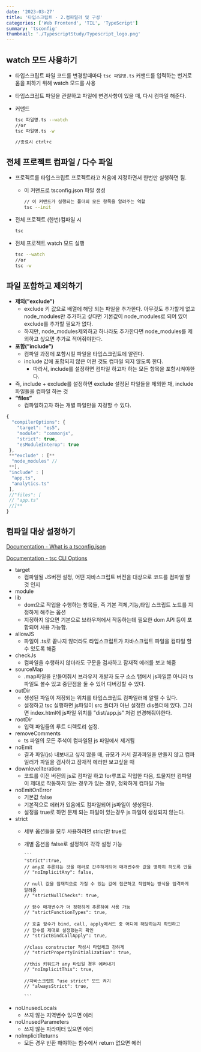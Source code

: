 ```yaml
---
date: '2023-03-27'
title: '타입스크립트 - 2.컴파일러 및 구성'
categories: ['Web Frontend', 'TIL', 'TypeScript']
summary: 'tsconfig'
thumbnail: './TypescriptStudy/Typescript_logo.png'
---
```


## watch 모드 사용하기

- 타입스크립트 파일 코드를 변경할때마다 `tsc 파일명.ts` 커맨드를 입력하는 번거로움을 피하기 위해 watch 모드를 사용
- 타입스크립트 파일을 관찰하고 파일에 변경사항이 있을 때, 다시 컴파일 해준다.
- 커맨드

    ```bash
    tsc 파일명.ts --watch
    //or 
    tsc 파일명.ts -w
    
    //종료시 ctrl+c
    ```

## 전체 프로젝트 컴파일 / 다수 파일

- 프로젝트를 타입스크립트 프로젝트라고 처음에 지정하면서 한번만 실행하면 됨.
  - 이 커맨드로 tsconfig.json 파일 생성

    ```bash
    // 이 커맨드가 실행되는 폴더의 모든 항목을 알려주는 역할
    tsc --init
    ```

- 전체 프로젝트 (한번)컴파일 시

    ```bash
    tsc
    ```

- 전체 프로젝트 watch 모드 실행

    ```bash
    tsc --watch
    //or 
    tsc -w
    ```

## 파일 포함하고 제외하기

- **제외(”exclude”)**
  - exclude 키 값으로 배열에 해당 되는 파일을 추가한다. 아무것도 추가할게 없고 node_modules만 추가하고 싶다면 기본값이 node_modules로 되어 있어 exclude를 추가할 필요가 없다.
  - 하지만, node_modules제외하고 하나라도 추가한다면 node_modules를 제외하고 싶으면 추가로 적어줘야한다.
- **포함(”include”)**
  - 컴파일 과정에 포함시킬 파일을 타입스크립트에 알린다.
  - include 값에 포함되지 않은 어떤 것도 컴파일 되지 않도록 한다.
    - 따라서, include를 설정하면 컴파일 하고자 하는 모든 항목을 포함시켜야한다.
- 즉, include + exclude를 설정하면 exclude 설정된 파일들을 제외한 채, include 파일들을 컴파일 하는 것
- **“files”**
  - 컴파일하고자 하는 개별 파일만을 지정할 수 있다.

```jsx
{
  "compilerOptions": {
    "target": "es5",
    "module": "commonjs",
    "strict": true,
    "esModuleInterop": true
 },
 **"exclude" : [**
  "node_modules" //
 **],
 "include" : [
  "app.ts",
  "analytics.ts"
 ],
 //"files": [
 // "app.ts"
 //]**
}
```

## 컴파일 대상 설정하기

[Documentation - What is a tsconfig.json](https://www.typescriptlang.org/docs/handbook/tsconfig-json.html)

[Documentation - tsc CLI Options](https://www.typescriptlang.org/docs/handbook/compiler-options.html)

- target
  - 컴파일될 JS버전 설정, 어떤 자바스크립트 버전을 대상으로 코드를 컴파일 할 것 인지
- module
- lib
  - dom으로 작업을 수행하는 항목들, 즉 기본 객체,기능,타입 스크립트 노드를 지정하게 해주는 옵션
  - 지정하지 않으면 기본으로 브라우저에서 작동하는데 필요한 dom API 등이 포함되어 사용 가능함.
- allowJS
  - 파일이 .ts로 끝나지 않더라도 타입스크립트가 자바스크립트 파일을 컴파일 할 수 있도록 해줌
- checkJs
  - 컴파일을 수행하지 않더라도 구문을 검사하고 잠재적 에러를 보고 해줌
- sourceMap
  - .map파일을 만들어줘서 브라우저 개발자 도구 소스 탭에서 js파일뿐 아니라 ts 파일도 볼수 있고 중단점을 둘 수 있어 디버깅할 수 있다.
- outDir
  - 생성된 파일이 저장되는 위치를 타입스크립트 컴파일러에 알릴 수 있다.
  - 설정하고 tsc 실행하면 js파일이 src 폴더가 아닌 설정한 dis폴더에 있다. 그러면 index.html에 js파일 위치를 ”dist/app.js” 처럼 변경해줘야한다.
- rootDir
  - 입력 파일들의 루트 디렉토리 설정.
- removeComments
  - ts 파일의 모든 주석이 컴파일된 js 파일에서 제거됨
- noEmit
  - 결과 파일(js) 내보내고 싶지 않을 때, 규모가 커서 결과파일을 만들지 않고 컴파일러가 파일을 검사하고 잠재적 에러만 보고싶을 때
- downlevelIteration
  - 코드를 이전 버전의 js로 컴파일 하고 for루프로 작업한 다음, 드물지만 컴파일이 제대로 작동하지 않는 경우가 있는 경우, 정확하게 컴파일 가능
- noEmitOnError
  - 기본값 false
  - 기본적으로 에러가 있음에도 컴파일되어 js파일이 생성된다.
  - 설정을 true로 하면 문제 되는 파일이 있는경우 js 파일이 생성되지 않는다.
- strict
  - 세부 옵션들을 모두 사용하려면 strict만 true로
  - 개별 옵션을 false로 설정하여 각각 설정 가능

        ```
        "strict":true,
        // any로 추론되는 것을 에러로 간주하게되어 매개변수와 값을 명확히 하도록 만듦
        // "noImplicitAny": false, 
        
        // null 값을 잠재적으로 가질 수 있는 값에 접근하고 작업하는 방식을 엄격하게 알려줌
        // "strictNullChecks": true,
        
        // 함수 매개변수가 더 정확하게 추론하여 사용 가능
        // "strictFunctionTypes": true,
        
        // 호출 함수가 bind, call, apply메서드 중 어디에 해당하는지 확인하고
        // 함수를 제대로 설정했는지 확인
        // "strictBindCallApply": true,
        
        //class constructor 작성시 타입체크 강하게
        // "strictPropertyInitialization": true,
        
        //this 키워드가 any 타입일 경우 에러내기
        // "noImplicitThis": true,
        
        //자바스크립트 "use strict" 모드 켜기
        // "alwaysStrict": true,
        
        ```

- noUnusedLocals
  - 쓰지 않는 지역변수 있으면 에러
- noUnusedParameters
  - 쓰지 않는 파라미터 있으면 에러
- noImplicitReturns
  - 모든 경우 반환 해야하는 함수에서 return 없으면 에러
